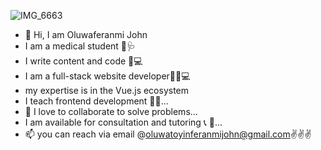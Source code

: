  ![IMG_6663](https://github.com/Oluwaferanmijohn/Oluwaferanmijohn/assets/106152705/7af84dee-b450-40cb-9435-7dc32ef586e5) 
- 👋 Hi, I am Oluwaferanmi John
-  I am a medical student 💉🩺
-  I write content and code 📝💻
- I am a full-stack website developer🧑‍💻💻
- my expertise is in the Vue.js ecosystem 
- I teach frontend development 🧑‍🏫...
-  💞️ I love to collaborate to solve problems...
- I am available for consultation and tutoring 📞 💌...
- 📫 you can reach via email @oluwatoyinferanmijohn@gmail.com✌️✌️✌️
